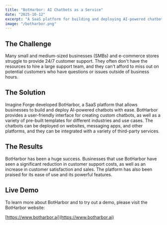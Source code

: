 ```yaml
---
title: "BotHarbor: AI Chatbots as a Service"
date: "2025-10-12"
excerpt: "A SaaS platform for building and deploying AI-powered chatbots for customer support, e-commerce, and small businesses."
image: "/botharbor.png"
---
```


## The Challenge

Many small and medium-sized businesses (SMBs) and e-commerce stores struggle to provide 24/7 customer support. They often don't have the resources to hire a large support team, and they can't afford to miss out on potential customers who have questions or issues outside of business hours.

## The Solution

Imagine Forge developed BotHarbor, a SaaS platform that allows businesses to build and deploy AI-powered chatbots with ease. BotHarbor provides a user-friendly interface for creating custom chatbots, as well as a variety of pre-built templates for different industries and use cases. The chatbots can be deployed on websites, messaging apps, and other platforms, and they can be integrated with a variety of third-party services.

## The Results

BotHarbor has been a huge success. Businesses that use BotHarbor have seen a significant reduction in customer support costs, as well as an increase in customer satisfaction and sales. The platform has also been praised for its ease of use and its powerful features.

## Live Demo

To learn more about BotHarbor and to try out a demo, please visit the BotHarbor website:

[https://www.botharbor.ai](https://www.botharbor.ai)
